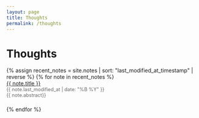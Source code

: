 ```yaml
---
layout: page
title: Thoughts
permalink: /thoughts
---
```

<h1>Thoughts</h1>

<div>
  {% assign recent_notes = site.notes | sort: "last_modified_at_timestamp" | reverse %}
  {% for note in recent_notes %}
    <div style="margin-bottom: 1.5em;">
      <div class="note-title"><a class="internal-link" href="{{ site.baseurl }}{{ note.url }}">{{ note.title }}</a></div>
      <div style="color: #666; font-size: 0.9em;">{{ note.last_modified_at | date: "%B %Y" }}</div>
      <div style="color: #666; font-size: 0.9em;">{{ note.abstract}}</div>
    </div>
  {% endfor %}
</div>